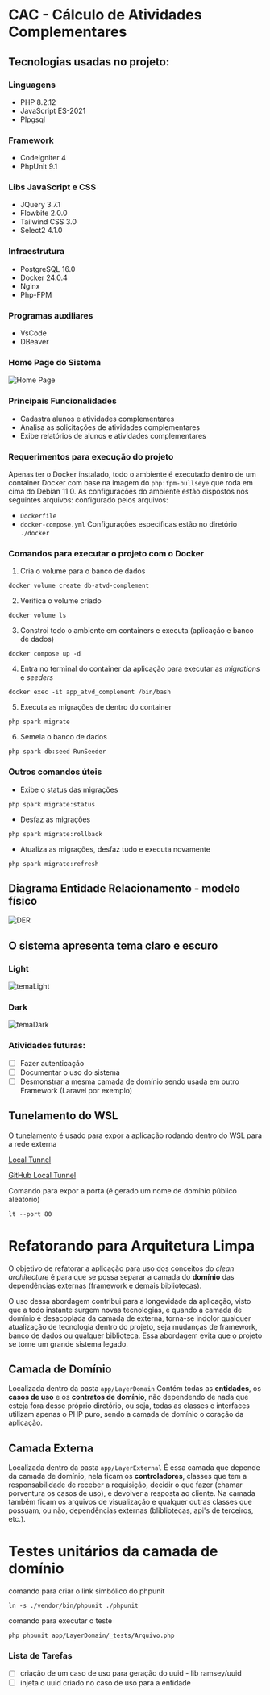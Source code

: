 # CAC - Cálculo de Atividades Complementares

## Tecnologias usadas no projeto:

### Linguagens
- PHP 8.2.12
- JavaScript ES-2021
- Plpgsql
### Framework
- CodeIgniter 4
- PhpUnit 9.1
### Libs JavaScript e CSS
- JQuery 3.7.1
- Flowbite 2.0.0
- Tailwind CSS 3.0
- Select2 4.1.0
### Infraestrutura
- PostgreSQL 16.0
- Docker 24.0.4
- Nginx
- Php-FPM
### Programas auxiliares
- VsCode
- DBeaver

### Home Page do Sistema
<img src="/public/assets/homePage.png" alt="Home Page">


### Principais Funcionalidades
- Cadastra alunos e atividades complementares
- Analisa as solicitações de atividades complementares
- Exibe relatórios de alunos e atividades complementares

### Requerimentos para execução do projeto

Apenas ter o Docker instalado, todo o ambiente é executado dentro de um container Docker com base na imagem do `php:fpm-bullseye` que roda em cima do Debian 11.0.
As configurações do ambiente estão dispostos nos seguintes arquivos:
configurado pelos arquivos:
- `Dockerfile`
- `docker-compose.yml`
Configurações específicas estão no diretório `./docker`

### Comandos para executar o projeto com o Docker

1. Cria o volume para o banco de dados
```
docker volume create db-atvd-complement
```
2. Verifica o volume criado
```
docker volume ls
```
3. Constroi todo o ambiente em containers e executa (aplicação e banco de dados)
```
docker compose up -d
```
4. Entra no terminal do container da aplicação para executar as _migrations_ e _seeders_
```
docker exec -it app_atvd_complement /bin/bash
```
5. Executa as migrações de dentro do container
```
php spark migrate
```
6. Semeia o banco de dados
```
php spark db:seed RunSeeder
```
### Outros comandos úteis
- Exibe o status das migrações
```
php spark migrate:status
```
- Desfaz as migrações
```
php spark migrate:rollback
```
- Atualiza as migrações, desfaz tudo e executa novamente
```
php spark migrate:refresh
```

## Diagrama Entidade Relacionamento - modelo físico
<img src="/public/assets/MER.png" alt="DER">

## O sistema apresenta tema claro e escuro

### Light
<img src="/public/assets/temaLight.png" alt="temaLight">

### Dark
<img src="/public/assets/temaDark.png" alt="temaDark">

### Atividades futuras:
- [ ] Fazer autenticação
- [ ] Documentar o uso do sistema
- [ ] Desmonstrar a mesma camada de domínio sendo usada em outro Framework (Laravel por exemplo)

## Tunelamento do WSL
O tunelamento é usado para expor a aplicação rodando dentro do WSL para a rede externa

[Local Tunnel](https://theboroer.github.io/localtunnel-www/)

[GitHub Local Tunnel](https://github.com/localtunnel/localtunnel)

Comando para expor a porta (é gerado um nome de domínio público aleatório)
```
lt --port 80
```

# Refatorando para Arquitetura Limpa
O objetivo de refatorar a aplicação para uso dos conceitos do _clean architecture_ é para que se possa separar a camada do __domínio__ das dependências externas (framework e demais bibliotecas).

O uso dessa abordagem contribui para a longevidade da aplicação, visto que a todo instante surgem novas tecnologias, e quando a camada de domínio é desacoplada da camada de externa, torna-se indolor qualquer atualização de tecnologia dentro do projeto, seja mudanças de framework, banco de dados ou qualquer biblioteca. Essa abordagem evita que o projeto se torne um grande sistema legado.

## Camada de Domínio
Localizada dentro da pasta `app/LayerDomain`
Contém todas as __entidades__, os __casos de uso__ e os __contratos de domínio__, não dependendo de nada que esteja fora desse próprio diretório, ou seja, todas as classes e interfaces utilizam apenas o PHP puro, sendo a camada de domínio o coração da aplicação.

## Camada Externa
Localizada dentro da pasta `app/LayerExternal`
É essa camada que depende da camada de domínio, nela ficam os __controladores__, classes que tem a responsabilidade de receber a requisição, decidir o que fazer (chamar porventura os casos de uso), e devolver a resposta ao cliente. Na camada também ficam os arquivos de visualização e qualquer outras classes que possuam, ou não, dependências externas (blibliotecas, api's de terceiros, etc.).

# Testes unitários da camada de domínio
comando para criar o link simbólico do phpunit
```console
ln -s ./vendor/bin/phpunit ./phpunit
```

comando para executar o teste
```
php phpunit app/LayerDomain/_tests/Arquivo.php
```
### Lista de Tarefas
- [ ] criação de um caso de uso para geração do uuid - lib ramsey/uuid
- [ ] injeta o uuid criado no caso de uso para a entidade